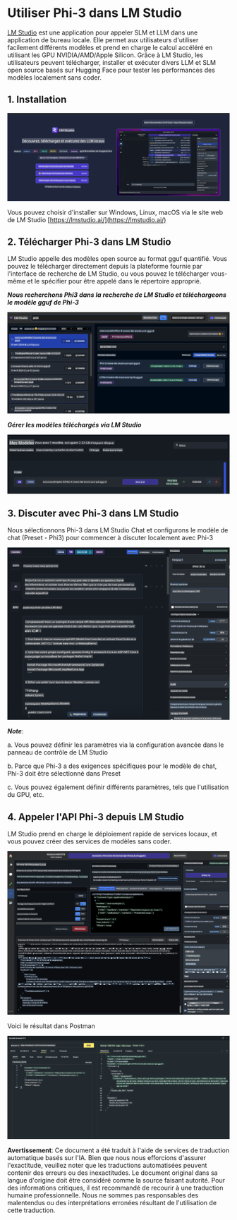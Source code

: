 # **Utiliser Phi-3 dans LM Studio**

[LM Studio](https://lmstudio.ai) est une application pour appeler SLM et LLM dans une application de bureau locale. Elle permet aux utilisateurs d'utiliser facilement différents modèles et prend en charge le calcul accéléré en utilisant les GPU NVIDIA/AMD/Apple Silicon. Grâce à LM Studio, les utilisateurs peuvent télécharger, installer et exécuter divers LLM et SLM open source basés sur Hugging Face pour tester les performances des modèles localement sans coder.

## **1. Installation**

![LMStudio](../../../../translated_images/LMStudio.87422bdb03d330dc05137ba237dd0cb43f7964245b848a466ab1730de93bc4db.fr.png)

Vous pouvez choisir d'installer sur Windows, Linux, macOS via le site web de LM Studio [https://lmstudio.ai/](https://lmstudio.ai/)

## **2. Télécharger Phi-3 dans LM Studio**

LM Studio appelle des modèles open source au format gguf quantifié. Vous pouvez le télécharger directement depuis la plateforme fournie par l'interface de recherche de LM Studio, ou vous pouvez le télécharger vous-même et le spécifier pour être appelé dans le répertoire approprié.

***Nous recherchons Phi3 dans la recherche de LM Studio et téléchargeons le modèle gguf de Phi-3***

![LMStudioSearch](../../../../translated_images/LMStudio_Search.1e577e0f69f336fc26e56653eeec2a20b90c3895cc4aa2ff05b6ec51059f12fd.fr.png)

***Gérer les modèles téléchargés via LM Studio***

![LMStudioLocal](../../../../translated_images/LMStudio_Local.55f9d6f61eb27f0f37fc4833599aa43fa45a66dfc20444ba1419a922b60b5005.fr.png)

## **3. Discuter avec Phi-3 dans LM Studio**

Nous sélectionnons Phi-3 dans LM Studio Chat et configurons le modèle de chat (Preset - Phi3) pour commencer à discuter localement avec Phi-3

![LMStudioChat](../../../../translated_images/LMStudio_Chat.1bdc3a8f804f12d9548b386448c1642b741c10816576973155a90ef55f8a9c8d.fr.png)

***Note***:

a. Vous pouvez définir les paramètres via la configuration avancée dans le panneau de contrôle de LM Studio

b. Parce que Phi-3 a des exigences spécifiques pour le modèle de chat, Phi-3 doit être sélectionné dans Preset

c. Vous pouvez également définir différents paramètres, tels que l'utilisation du GPU, etc.

## **4. Appeler l'API Phi-3 depuis LM Studio**

LM Studio prend en charge le déploiement rapide de services locaux, et vous pouvez créer des services de modèles sans coder.

![LMStudioServer](../../../../translated_images/LMStudio_Server.917c115e12599e7698ce323085ce4f8bdb020665656bbe90edca2d45a7de932d.fr.png)

Voici le résultat dans Postman

![LMStudioPostman](../../../../translated_images/LMStudio_Postman.4481aa4873ecaae0e05032f539090897002fc9aca9da5d1336fb28776f4c45a7.fr.png)

**Avertissement**: 
Ce document a été traduit à l'aide de services de traduction automatique basés sur l'IA. Bien que nous nous efforcions d'assurer l'exactitude, veuillez noter que les traductions automatisées peuvent contenir des erreurs ou des inexactitudes. Le document original dans sa langue d'origine doit être considéré comme la source faisant autorité. Pour des informations critiques, il est recommandé de recourir à une traduction humaine professionnelle. Nous ne sommes pas responsables des malentendus ou des interprétations erronées résultant de l'utilisation de cette traduction.